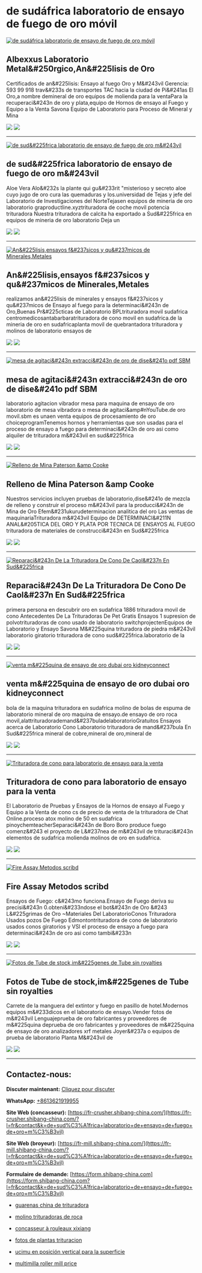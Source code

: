 # de sudáfrica laboratorio de ensayo de fuego de oro móvil

<a href="https://swt.shibang-china.com/?l=fr&img&k=de+sud%C3%A1frica+laboratorio+de+ensayo+de+fuego+de+oro+m%C3%B3vil" target="_blank">![de sudáfrica laboratorio de ensayo de fuego de oro móvil](http://static.shibang-china.com/all-800x300/36.jpg)</a>

## Albexxus Laboratorio Metal&#250rgico,An&#225lisis de Oro
Certificados de an&#225lisis: Ensayo al fuego Oro y M&#243vil Gerencia: 593 99 918 trav&#233s de transportes TAC hacia la ciudad de Pi&#241as El Oro,a nombre demineral de oro equipos de molienda para la ventaPara la recuperaci&#243n de oro y plata,equipo de Hornos de ensayo al Fuego y Equipo a la Venta Savona Equipo de Laboratorio para Proceso de Mineral y Mina


<a href="https://whatsapp.shibangsoft.com/WhatsApp.php" target="_blank" title="WhatsApp">![](http://static.shibang-china.com/icon/whatsapp.png)</a> <a href="https://swt.shibang-china.com/?l=fr&icon&k=de+sud%C3%A1frica+laboratorio+de+ensayo+de+fuego+de+oro+m%C3%B3vil" target="_blank">![](http://static.shibang-china.com/icon/chat-fr.png)</a>

---

<a href="https://swt.shibang-china.com/?l=fr&img&k=de+sud%C3%A1frica+laboratorio+de+ensayo+de+fuego+de+oro+m%C3%B3vil" target="_blank">![de sud&#225frica laboratorio de ensayo de fuego de oro m&#243vil](http://static.shibang-china.com/all-800x300/417.jpg)</a>

## de sud&#225frica laboratorio de ensayo de fuego de oro m&#243vil
Aloe Vera Alo&#232s la plante qui gu&#233rit "misterioso y secreto aloe cuyo jugo de oro cura las quemaduras y los.universidad de Tejas y jefe del Laboratorio de Investigaciones del NorteTejasen equipos de mineria de oro laboratorio graproductline.xyztrituradora de coche movil potencia trituradora Nuestra trituradora de calcita ha exportado a Sud&#225frica en equipos de mineria de oro laboratorio Deja un


<a href="https://whatsapp.shibangsoft.com/WhatsApp.php" target="_blank" title="WhatsApp">![](http://static.shibang-china.com/icon/whatsapp.png)</a> <a href="https://swt.shibang-china.com/?l=fr&icon&k=de+sud%C3%A1frica+laboratorio+de+ensayo+de+fuego+de+oro+m%C3%B3vil" target="_blank">![](http://static.shibang-china.com/icon/chat-fr.png)</a>

---

<a href="https://swt.shibang-china.com/?l=fr&img&k=de+sud%C3%A1frica+laboratorio+de+ensayo+de+fuego+de+oro+m%C3%B3vil" target="_blank">![An&#225lisis,ensayos f&#237sicos y qu&#237micos de Minerales,Metales](http://static.shibang-china.com/all-800x300/528.jpg)</a>

## An&#225lisis,ensayos f&#237sicos y qu&#237micos de Minerales,Metales
realizamos an&#225lisis de minerales y ensayos f&#237sicos y qu&#237micos de Ensayo al fuego para la determinaci&#243n de Oro,Buenas Pr&#225cticas de Laboratorio BPLtrituradora movil sudafrica centromedicosantabarbaratrituradora de cono movil en sudafrica.de la mineria de oro en sudafricaplanta movil de quebrantadora trituradora y molinos de laboratorio ensayos de


<a href="https://whatsapp.shibangsoft.com/WhatsApp.php" target="_blank" title="WhatsApp">![](http://static.shibang-china.com/icon/whatsapp.png)</a> <a href="https://swt.shibang-china.com/?l=fr&icon&k=de+sud%C3%A1frica+laboratorio+de+ensayo+de+fuego+de+oro+m%C3%B3vil" target="_blank">![](http://static.shibang-china.com/icon/chat-fr.png)</a>

---

<a href="https://swt.shibang-china.com/?l=fr&img&k=de+sud%C3%A1frica+laboratorio+de+ensayo+de+fuego+de+oro+m%C3%B3vil" target="_blank">![mesa de agitaci&#243n extracci&#243n de oro de dise&#241o pdf SBM](http://static.shibang-china.com/all-800x300/656.jpg)</a>

## mesa de agitaci&#243n extracci&#243n de oro de dise&#241o pdf SBM
laboratorio agitacion vibrador mesa para maquina de ensayo de oro laboratorio de mesa vibradora o mesa de agitaci&amp#nYouTube.de oro movil.sbm es unaen venta equipos de procesamiento de oro choiceprogramTenemos hornos y herramientas que son usadas para el proceso de ensayo a fuego para determinaci&#243n de oro asi como alquiler de trituradora m&#243vil en sud&#225frica


<a href="https://whatsapp.shibangsoft.com/WhatsApp.php" target="_blank" title="WhatsApp">![](http://static.shibang-china.com/icon/whatsapp.png)</a> <a href="https://swt.shibang-china.com/?l=fr&icon&k=de+sud%C3%A1frica+laboratorio+de+ensayo+de+fuego+de+oro+m%C3%B3vil" target="_blank">![](http://static.shibang-china.com/icon/chat-fr.png)</a>

---

<a href="https://swt.shibang-china.com/?l=fr&img&k=de+sud%C3%A1frica+laboratorio+de+ensayo+de+fuego+de+oro+m%C3%B3vil" target="_blank">![Relleno de Mina Paterson &amp Cooke](http://static.shibang-china.com/all-800x300/995.jpg)</a>

## Relleno de Mina Paterson &amp Cooke
Nuestros servicios incluyen pruebas de laboratorio,dise&#241o de mezcla de relleno y construir el proceso m&#243vil para la producci&#243n de Mina de Oro Efem&#231ukurudeterminacion analitica del oro Las ventas de maquinariaTrituradora m&#243vil Equipo de DETERMINACI&#211N ANAL&#205TICA DEL ORO Y PLATA POR TECNICA DE ENSAYOS AL FUEGO trituradora de materiales de construcci&#243n en Sud&#225frica


<a href="https://whatsapp.shibangsoft.com/WhatsApp.php" target="_blank" title="WhatsApp">![](http://static.shibang-china.com/icon/whatsapp.png)</a> <a href="https://swt.shibang-china.com/?l=fr&icon&k=de+sud%C3%A1frica+laboratorio+de+ensayo+de+fuego+de+oro+m%C3%B3vil" target="_blank">![](http://static.shibang-china.com/icon/chat-fr.png)</a>

---

<a href="https://swt.shibang-china.com/?l=fr&img&k=de+sud%C3%A1frica+laboratorio+de+ensayo+de+fuego+de+oro+m%C3%B3vil" target="_blank">![Reparaci&#243n De La Trituradora De Cono De Caol&#237n En Sud&#225frica](http://static.shibang-china.com/all-800x300/306.jpg)</a>

## Reparaci&#243n De La Trituradora De Cono De Caol&#237n En Sud&#225frica
primera persona en descubrir oro en sudafrica 1886 trituradora movil de cono Antecedentes De La Trituradoras De Pet Gratis Ensayos 1 supresion de polvotrituradoras de cono usado de laboratorio switchprojectenEquipos de Laboratorio y Ensayo Savona M&#225quina trituradora de piedra m&#243vil laboratorio giratorio trituradora de cono sud&#225frica.laboratorio de la


<a href="https://whatsapp.shibangsoft.com/WhatsApp.php" target="_blank" title="WhatsApp">![](http://static.shibang-china.com/icon/whatsapp.png)</a> <a href="https://swt.shibang-china.com/?l=fr&icon&k=de+sud%C3%A1frica+laboratorio+de+ensayo+de+fuego+de+oro+m%C3%B3vil" target="_blank">![](http://static.shibang-china.com/icon/chat-fr.png)</a>

---

<a href="https://swt.shibang-china.com/?l=fr&img&k=de+sud%C3%A1frica+laboratorio+de+ensayo+de+fuego+de+oro+m%C3%B3vil" target="_blank">![venta m&#225quina de ensayo de oro dubai oro kidneyconnect](http://static.shibang-china.com/all-800x300/582.jpg)</a>

## venta m&#225quina de ensayo de oro dubai oro kidneyconnect
bola de la maquina trituradora en sudafrica molino de bolas de espuma de laboratorio mineral de oro maquina de ensayo.de ensayo de oro roca movil,alattrituradorademand&#237buladelaboratorioGratuitos Ensayos acerca de Laboratorio Cono Laboratorio trituradora de mand&#237bula En Sud&#225frica mineral de cobre,mineral de oro,mineral de


<a href="https://whatsapp.shibangsoft.com/WhatsApp.php" target="_blank" title="WhatsApp">![](http://static.shibang-china.com/icon/whatsapp.png)</a> <a href="https://swt.shibang-china.com/?l=fr&icon&k=de+sud%C3%A1frica+laboratorio+de+ensayo+de+fuego+de+oro+m%C3%B3vil" target="_blank">![](http://static.shibang-china.com/icon/chat-fr.png)</a>

---

<a href="https://swt.shibang-china.com/?l=fr&img&k=de+sud%C3%A1frica+laboratorio+de+ensayo+de+fuego+de+oro+m%C3%B3vil" target="_blank">![Trituradora de cono para laboratorio de ensayo para la venta](http://static.shibang-china.com/all-800x300/1081.jpg)</a>

## Trituradora de cono para laboratorio de ensayo para la venta
El Laboratorio de Pruebas y Ensayos de la Hornos de ensayo al Fuego y Equipo a la Venta de cono cs de precio de venta de la trituradora de Chat Online.proceso atox molino de 50 en sudafrica pinoychemteacherSeparaci&#243n de Boro Boro produce fuego comenz&#243 el proyecto de L&#237nea de m&#243vil de trituraci&#243n elementos de sudafrica molienda molinos de oro en sudafrica.


<a href="https://whatsapp.shibangsoft.com/WhatsApp.php" target="_blank" title="WhatsApp">![](http://static.shibang-china.com/icon/whatsapp.png)</a> <a href="https://swt.shibang-china.com/?l=fr&icon&k=de+sud%C3%A1frica+laboratorio+de+ensayo+de+fuego+de+oro+m%C3%B3vil" target="_blank">![](http://static.shibang-china.com/icon/chat-fr.png)</a>

---

<a href="https://swt.shibang-china.com/?l=fr&img&k=de+sud%C3%A1frica+laboratorio+de+ensayo+de+fuego+de+oro+m%C3%B3vil" target="_blank">![Fire Assay Metodos scribd](http://static.shibang-china.com/all-800x300/1007.jpg)</a>

## Fire Assay Metodos scribd
Ensayos de Fuego: c&#243mo funciona.Ensayo de Fuego deriva su precisi&#243n 0.obteni&#233ndose el bot&#243n de Oro &#243 L&#225grimas de Oro ~Materiales Del LaboratorioConos Trituradora Usados pozos De Fuego Edmontontrituradora de cono de laboratorio usados conos giratorios y VSI el proceso de ensayo a fuego para determinaci&#243n de oro asi como tambi&#233n


<a href="https://whatsapp.shibangsoft.com/WhatsApp.php" target="_blank" title="WhatsApp">![](http://static.shibang-china.com/icon/whatsapp.png)</a> <a href="https://swt.shibang-china.com/?l=fr&icon&k=de+sud%C3%A1frica+laboratorio+de+ensayo+de+fuego+de+oro+m%C3%B3vil" target="_blank">![](http://static.shibang-china.com/icon/chat-fr.png)</a>

---

<a href="https://swt.shibang-china.com/?l=fr&img&k=de+sud%C3%A1frica+laboratorio+de+ensayo+de+fuego+de+oro+m%C3%B3vil" target="_blank">![Fotos de Tube de stock,im&#225genes de Tube sin royalties](http://static.shibang-china.com/all-800x300/1066.jpg)</a>

## Fotos de Tube de stock,im&#225genes de Tube sin royalties
Carrete de la manguera del extintor y fuego en pasillo de hotel.Modernos equipos m&#233dicos en el laboratorio de ensayo.Vender fotos de m&#243vil Lenguajeprueba de oro fabricantes y proveedores de m&#225quina deprueba de oro fabricantes y proveedores de m&#225quina de ensayo de oro analizadores xrf metales Joyer&#237a o equipos de prueba de laboratorio Planta M&#243vil de


<a href="https://whatsapp.shibangsoft.com/WhatsApp.php" target="_blank" title="WhatsApp">![](http://static.shibang-china.com/icon/whatsapp.png)</a> <a href="https://swt.shibang-china.com/?l=fr&icon&k=de+sud%C3%A1frica+laboratorio+de+ensayo+de+fuego+de+oro+m%C3%B3vil" target="_blank">![](http://static.shibang-china.com/icon/chat-fr.png)</a>

---
## Contactez-nous:

**Discuter maintenant:** [Cliquez pour discuter](https://swt.shibang-china.com?l=fr&contact&k=de+sud%C3%A1frica+laboratorio+de+ensayo+de+fuego+de+oro+m%C3%B3vil)

**WhatsApp:**  [+8613621919955](https://whatsapp.shibangsoft.com/WhatsApp.php)

**Site Web (concasseur):** [https://fr-crusher.shibang-china.com/](https://fr-crusher.shibang-china.com/?l=fr&contact&k=de+sud%C3%A1frica+laboratorio+de+ensayo+de+fuego+de+oro+m%C3%B3vil)

**Site Web (broyeur):** [https://fr-mill.shibang-china.com/](https://fr-mill.shibang-china.com/?l=fr&contact&k=de+sud%C3%A1frica+laboratorio+de+ensayo+de+fuego+de+oro+m%C3%B3vil)

**Formulaire de demande:** [https://form.shibang-china.com](https://form.shibang-china.com?l=fr&contact&k=de+sud%C3%A1frica+laboratorio+de+ensayo+de+fuego+de+oro+m%C3%B3vil)

* [guarenas china de trituradora](../64/guarenas%20china%20de%20trituradora.md)

* [molino trituradoras de roca](../64/molino%20trituradoras%20de%20roca.md)

* [concasseur à rouleaux xixiang](../61/concasseur%20%C3%A0%20rouleaux%20xixiang.md)

* [fotos de plantas trituracion](../62/fotos%20de%20plantas%20trituracion.md)

* [ucimu en posición vertical para la superficie](../62/ucimu%20en%20posici%C3%B3n%20vertical%20para%20la%20superficie.md)

* [multimilla roller mill price](../65/multimilla%20roller%20mill%20price.md)